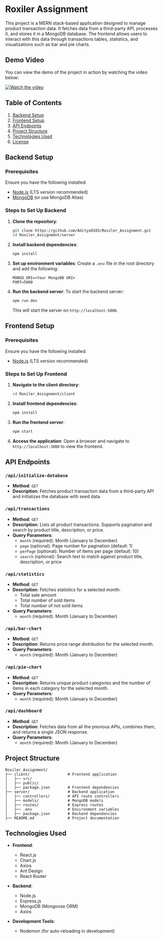 
# Roxiler Assignment

This project is a MERN stack-based application designed to manage product transaction data. It fetches data from a third-party API, processes it, and stores it in a MongoDB database. The frontend allows users to interact with this data through transactions tables, statistics, and visualizations such as bar and pie charts.
## Demo Video

You can view the demo of the project in action by watching the video below:

[![Watch the video](https://drive.google.com/uc?export=view&id=1lDl8qZivIPbktKsonGTH4_8pyIT_LrH-)](https://drive.google.com/drive/folders/1lDl8qZivIPbktKsonGTH4_8pyIT_LrH-)

## Table of Contents

1. [Backend Setup](#backend-setup)
2. [Frontend Setup](#frontend-setup)
3. [API Endpoints](#api-endpoints)
4. [Project Structure](#project-structure)
5. [Technologies Used](#technologies-used)
6. [License](#license)

## Backend Setup

### Prerequisites

Ensure you have the following installed:
- [Node.js](https://nodejs.org/en/) (LTS version recommended)
- [MongoDB](https://www.mongodb.com/try/download/community) (or use MongoDB Atlas)

### Steps to Set Up Backend

1. **Clone the repository**:
   ```bash
   git clone https://github.com/Aditya9103/Roxiler_Assignment.git
   cd Roxiler_Assignment/server
   ```

2. **Install backend dependencies**:
   ```bash
   npm install
   ```

3. **Set up environment variables**:
   Create a `.env` file in the root directory and add the following:
   ```
   MONGO_URI=<Your MongoDB URI>
   PORT=5000
   ```

4. **Run the backend server**:
   To start the backend server:
   ```bash
   npm run dev
   ```

   This will start the server on `http://localhost:5000`.

## Frontend Setup

### Prerequisites

Ensure you have the following installed:
- [Node.js](https://nodejs.org/en/) (LTS version recommended)

### Steps to Set Up Frontend

1. **Navigate to the client directory**:
   ```bash
   cd Roxiler_Assignment/client
   ```

2. **Install frontend dependencies**:
   ```bash
   npm install
   ```

3. **Run the frontend server**:
   ```bash
   npm start
   ```

4. **Access the application**:
   Open a browser and navigate to `http://localhost:3000` to view the frontend.

## API Endpoints

### `/api/initialize-database`
- **Method**: `GET`
- **Description**: Fetches product transaction data from a third-party API and initializes the database with seed data.

### `/api/transactions`
- **Method**: `GET`
- **Description**: Lists all product transactions. Supports pagination and search by product title, description, or price.
- **Query Parameters**:
  - `month` (required): Month (January to December)
  - `page` (optional): Page number for pagination (default: 1)
  - `perPage` (optional): Number of items per page (default: 10)
  - `search` (optional): Search text to match against product title, description, or price

### `/api/statistics`
- **Method**: `GET`
- **Description**: Fetches statistics for a selected month:
  - Total sale amount
  - Total number of sold items
  - Total number of not sold items
- **Query Parameters**:
  - `month` (required): Month (January to December)

### `/api/bar-chart`
- **Method**: `GET`
- **Description**: Returns price range distribution for the selected month.
- **Query Parameters**:
  - `month` (required): Month (January to December)

### `/api/pie-chart`
- **Method**: `GET`
- **Description**: Returns unique product categories and the number of items in each category for the selected month.
- **Query Parameters**:
  - `month` (required): Month (January to December)

### `/api/dashboard`
- **Method**: `GET`
- **Description**: Fetches data from all the previous APIs, combines them, and returns a single JSON response.
- **Query Parameters**:
  - `month` (required): Month (January to December)

## Project Structure

```
Roxiler_Assignment/
├── client/                 # Frontend application
│   ├── src/
│   ├── public/
│   ├── package.json        # Frontend dependencies
├── server/                 # Backend application
│   ├── controllers/        # API route controllers
│   ├── models/             # MongoDB models
│   ├── routes/             # Express routes
│   ├── .env                # Environment variables
│   ├── package.json        # Backend dependencies
├── README.md               # Project documentation
```

## Technologies Used

- **Frontend**:
  - React.js
  - Chart.js
  - Axios
  - Ant Design
  - React Router

- **Backend**:
  - Node.js
  - Express.js
  - MongoDB (Mongoose ORM)
  - Axios

- **Development Tools**:
  - Nodemon (for auto-reloading in development)


